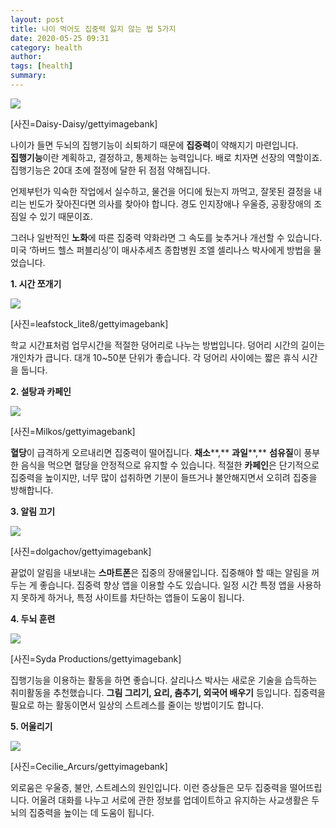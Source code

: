 ```yaml
---
layout: post
title: 나이 먹어도 집중력 잃지 않는 법 5가지
date: 2020-05-25 09:31
category: health
author: 
tags: [health]
summary: 
---
```



[![](https://post-phinf.pstatic.net/MjAyMDAyMjdfMjgw/MDAxNTgyNzc5MTM4Nzc3.XT3a4JthHwjyv-xJnRdSCWQlYl7RTEE30SVI07cGIikg.nGesSQdczorPSH56awTgu9Srvjqmr6mqAO7Qr0KuZ-og.JPEG/Daisy-Daisy2.jpg?type=w1200)](https://post.naver.com/viewer/postView.nhn?volumeNo=27602887&memberNo=6289885#)

[사진=Daisy-Daisy/gettyimagebank]

나이가 들면 두뇌의 집행기능이 쇠퇴하기 때문에  **집중력**이 약해지기 마련입니다.  
**집행기능**이란 계획하고, 결정하고, 통제하는 능력입니다. 배로 치자면 선장의 역할이죠.  
집행기능은 20대 초에 절정에 달한 뒤 점점 약해집니다.  
  
언제부턴가 익숙한 작업에서 실수하고, 물건을 어디에 뒀는지 까먹고, 잘못된 결정을 내리는 빈도가 잦아진다면 의사를 찾아야 합니다. 경도 인지장애나 우울증, 공황장애의 조짐일 수 있기 때문이죠.  
  
그러나 일반적인  **노화**에 따른 집중력 약화라면 그 속도를 늦추거나 개선할 수 있습니다.  
미국 ‘하버드 헬스 퍼블리싱’이 매사추세츠 종합병원 조엘 셀리나스 박사에게 방법을 물었습니다.  
  
  
  
**1. 시간 쪼개기**  

[![](https://post-phinf.pstatic.net/MjAyMDAyMjdfMTQz/MDAxNTgyNzc5Nzc2MDE2.PZFW6EVzgFDSPRzRkQWO2ehdJdgKXXn_xyuo9ixTBqIg.QU4nRvlPrNwoAulY3m9SQlPd-f9LsK_WpHH3fOE95n4g.JPEG/leafstock_lite8.jpg?type=w1200)](https://post.naver.com/viewer/postView.nhn?volumeNo=27602887&memberNo=6289885#)

[사진=leafstock_lite8/gettyimagebank]

학교 시간표처럼 업무시간을 적절한 덩어리로 나누는 방법입니다. 덩어리 시간의 길이는 개인차가 큽니다. 대개 10~50분 단위가 좋습니다. 각 덩어리 사이에는 짧은 휴식 시간을 둡니다.  
  
  
**2. 설탕과 카페인**  

[![](https://post-phinf.pstatic.net/MjAyMDAyMjdfODAg/MDAxNTgyNzc5ODI5NjU2.qUjoSITw13yW2cKvbWwAq4tZlPeardRfBSfsJGt_R9Ug.5N_1jqfWRQGzFEXuB3XLmR6Mr3J3GHm4xp5IQpItXawg.JPEG/Milkos.jpg?type=w1200)](https://post.naver.com/viewer/postView.nhn?volumeNo=27602887&memberNo=6289885#)

[사진=Milkos/gettyimagebank]

**혈당**이 급격하게 오르내리면 집중력이 떨어집니다.  **채소****,** **과일****,** **섬유질**이 풍부한 음식을 먹으면 혈당을 안정적으로 유지할 수 있습니다. 적절한  **카페인**은 단기적으로 집중력을 높이지만, 너무 많이 섭취하면 기분이 들뜨거나 불안해지면서 오히려 집중을 방해합니다.  
  
  
**3. 알림 끄기**  

[![](https://post-phinf.pstatic.net/MjAyMDAyMjdfMTEg/MDAxNTgyNzgwOTg0NTc1.YoOMewp3ypfLq0cFkFbCIp2ZjK_fetMC44Gi9Ta6jRIg.EaC8Hzlhcndi1Yr2HY4FaUUwt-zgjl4INR2wHA9GvMsg.JPEG/dolgachov.jpg?type=w1200)](https://post.naver.com/viewer/postView.nhn?volumeNo=27602887&memberNo=6289885#)

[사진=dolgachov/gettyimagebank]

끝없이 알림을 내보내는 **스마트폰**은 집중의 장애물입니다. 집중해야 할 때는 알림을 꺼두는 게 좋습니다. 집중력 향상 앱을 이용할 수도 있습니다. 일정 시간 특정 앱을 사용하지 못하게 하거나, 특정 사이트를 차단하는 앱들이 도움이 됩니다.  
  
  
**4. 두뇌 훈련**  

[![](https://post-phinf.pstatic.net/MjAyMDAyMjdfMTM2/MDAxNTgyNzgxMDI3MjY3.ZTEUC6FXPTL-abtocegCyfcKToUf0BylXw2gNhu0VCMg.8D8JWCqKxLoInhlu-ga4wELHqUmBAfd-Y3mUjNweoNQg.JPEG/Syda_Productions.jpg?type=w1200)](https://post.naver.com/viewer/postView.nhn?volumeNo=27602887&memberNo=6289885#)

[사진=Syda Productions/gettyimagebank]

집행기능을 이용하는 활동을 하면 좋습니다. 살리나스 박사는 새로운 기술을 습득하는 취미활동을 추천했습니다. **그림 그리기, 요리, 춤추기, 외국어 배우기**  등입니다. 집중력을 필요로 하는 활동이면서 일상의 스트레스를 줄이는 방법이기도 합니다.  
  
  
**5. 어울리기**  

[![](https://post-phinf.pstatic.net/MjAyMDAyMjdfMjkg/MDAxNTgyNzgxMDkxODUx.m_Gq1-qx_6ufZn7QZi09rYL_ilpKB0V1TEl557Ah7CAg.Kn2MT-hP-uQ-LDAmiLCL8kU1f8t8nmWjPeX9zO72FTcg.JPEG/Cecilie_Arcurs.jpg?type=w1200)](https://post.naver.com/viewer/postView.nhn?volumeNo=27602887&memberNo=6289885#)

[사진=Cecilie_Arcurs/gettyimagebank]

외로움은 우울증, 불안, 스트레스의 원인입니다. 이런 증상들은 모두 집중력을 떨어뜨립니다. 어울려 대화를 나누고 서로에 관한 정보를 업데이트하고 유지하는 사교생활은 두뇌의 집중력을 높이는 데 도움이 됩니다.